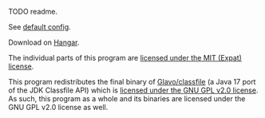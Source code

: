 TODO readme.

See [default config](https://github.com/emilyy-dev/EventCancelDebug/blob/main/src/main/resources/config.yml).

Download on [Hangar](https://hangar.papermc.io/Emily/EventCancelDebug).

The individual parts of this program are
[licensed under the MIT (Expat) license](https://github.com/emilyy-dev/EventCancelDebug/blob/main/LICENSES).

This program redistributes the final binary of [Glavo/classfile](https://github.com/Glavo/classfile/tree/0.4.0)
(a Java 17 port of the JDK Classfile API) which is
[licensed under the GNU GPL v2.0 license](https://github.com/Glavo/classfile/blob/0.4.0/LICENSE). As such, this program
as a whole and its binaries are licensed under the GNU GPL v2.0 license as well.
